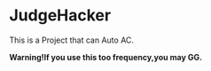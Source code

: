 # JudgeHacker
This is a Project that can Auto AC.

**Warning!If you use this too frequency,you may GG.**
